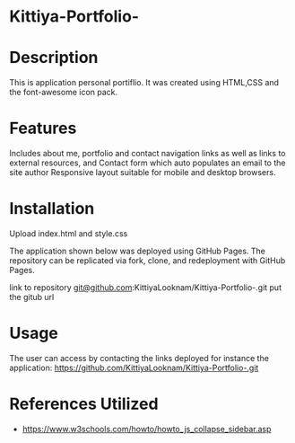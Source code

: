 # Kittiya-Portfolio-

# Description

 This is application personal portiflio. It was created using HTML,CSS and the font-awesome icon pack.

# Features 

Includes about me, portfolio and contact navigation links as well as links to external resources, and Contact form which auto populates an email to the site author
Responsive layout suitable for mobile and desktop browsers.





# Installation

Upload index.html and style.css 

The application shown below was deployed using GitHub Pages. The repository can be replicated via fork, clone, and redeployment with GitHub Pages.

link to repository git@github.com:KittiyaLooknam/Kittiya-Portfolio-.git put the gitub url 

# Usage

The user can access by contacting the links deployed for instance the application: https://github.com/KittiyaLooknam/Kittiya-Portfolio-.git




# References Utilized
- https://www.w3schools.com/howto/howto_js_collapse_sidebar.asp
